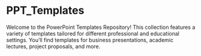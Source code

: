 # PPT_Templates
Welcome to the PowerPoint Templates Repository! This collection features a variety of templates tailored for different professional and educational settings. You’ll find templates for business presentations, academic lectures, project proposals, and more.
